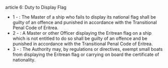 article 6: Duty to Display Flag

<ul>
			<li>1 - : The Master of a ship who fails to display its national flag shall be guilty of an offence and punished in accordance with the Transitional Penal Code of Eritrea.<ul>
			</ul></li>			<li>2 - : A Master or other Officer displaying the Eritrean flag on a ship which is not entitled to do so shall be guilty of an offence and be punished in accordance with the Transitional Penal Code of Eritrea.<ul>
			</ul></li>			<li>3 - : The Authority may, by regulations or directives, exempt small boats from displaying the Eritrean flag or carrying on board the certificate of nationality. <ul>
			</ul></li></ul>